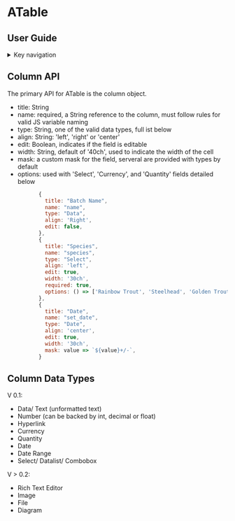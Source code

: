 # ATable

## User Guide

<details><summary>Key navigation</summary>

|               |           |
| :------------ | :-------- |
| Enter         | downCell  |
| Tab           | nextCell  |
| Shift + Enter | upCell    |
| Shift+ Tab    | prevCell  |
| &#8592;       | prevCell  |
| &#8593;       | upCell    |
| &#8594;       | nextCell  |
| &#8595;       | downCell  |
| Home          | lastCell  |
| End           | firstCell |

</details>

## Column API

The primary API for ATable is the column object.

- title: String
- name: required, a String reference to the column, must follow rules for valid JS variable naming
- type: String, one of the valid data types, full ist below
- align: String: 'left', 'right' or 'center'
- edit: Boolean, indicates if the field is editable
- width: String, default of '40ch', used to indicate the width of the cell
- mask: a custom mask for the field, serveral are provided with types by default
- options: used with 'Select', 'Currency', and 'Quantity' fields detailed below

```js
          {
            title: "Batch Name",
            name: "name",
            type: "Data",
            align: 'Right',
            edit: false,
          },
          {
            title: "Species",
            name: "species",
            type: "Select",
            align: 'left',
            edit: true,
            width: '30ch',
            required: true,
            options: () => ['Rainbow Trout', 'Steelhead', 'Golden Trout', 'Pacific Salmon']
          },
          {
            title: "Date",
            name: "set_date",
            type: "Date",
            align: 'center',
            edit: true,
            width: '30ch',
            mask: value => `${value}+/-`,
          }
```

## Column Data Types

V 0.1:

- Data/ Text (unformatted text)
- Number (can be backed by int, decimal or float)
- Hyperlink
- Currency
- Quantity
- Date
- Date Range
- Select/ Datalist/ Combobox

V > 0.2:

- Rich Text Editor
- Image
- File
- Diagram
